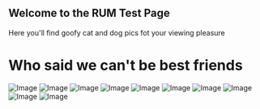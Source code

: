 ## Welcome to the RUM Test Page

Here you'll find goofy cat and dog pics fot your viewing pleasure

<script>
    (function (n, i, a, v, r, s, c, x, z) {
        x = window.AwsNexusTelemetry = { q: [], n, i, a, v, r, c };
        window[n] = function (c, p) {
            x.q.push({ c, p });
        };
        z = document.createElement('script');
        z.async = true;
        z.src = s;
        document.head.insertBefore(
            z,
            document.getElementsByTagName('script')[0]
        );
    })(
        'nexus',
        '20979f95-8c4c-479f-b2a2-4bb1afad38c9',
        'auth-demo',
        '1.0.0',
        'us-west-2',
        'https://d1ktxyteejjrbw.cloudfront.net/assets/rum-javascript-telemetry.js',
        {
            identityPoolId: 'us-west-2:628e0a9a-74fb-4af8-9301-185f36f26665',
            guestRoleArn: 'arn:aws:iam::331919870797:role/Nexus-Monitor-us-west-2-331919870797-8860424592361-Unauth',
            endpoint: 'https://dataplane.us-west-2.prod.rum.aws.dev',
            sessionSampleRate: 0.1
        }
    );
</script>

# Who said we can't be best friends

![Image](/assets/images/alec-favale-Ivzo69e18nk-unsplash.jpg)
![Image](/assets/images/alvan-nee-lvFlpqEvuRM-unsplash.jpg)
![Image](/assets/images/andrew-s-ouo1hbizWwo-unsplash.jpg)
![Image](/assets/images/krista-mangulsone-9gz3wfHr65U-unsplash.jpg)
![Image](/assets/images/louis-philippe-poitras-sJgucUmcaKE-unsplash.jpg)
![Image](/assets/images/mathilde-langevin-qiDyeVRYSIE-unsplash.jpg)
![Image](/assets/images/nita-anggraeni-goenawan-9vvEXgi95Tc-unsplash.jpg)
![Image](/assets/images/rafael-forseck-qVfSbJjtocI-unsplash.jpg)
![Image](/assets/images/tadeusz-lakota-LUNqk8qth2A-unsplash.jpg)
![Image](/assets/images/victor-grabarczyk-N04FIfHhv_k-unsplash.jpg)

